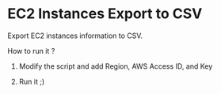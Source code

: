 # EC2 Instances Export to CSV 

Export EC2 instances information to CSV.

How to run it ?

1. Modify the script and add Region, AWS Access ID, and Key

2. Run it ;)


